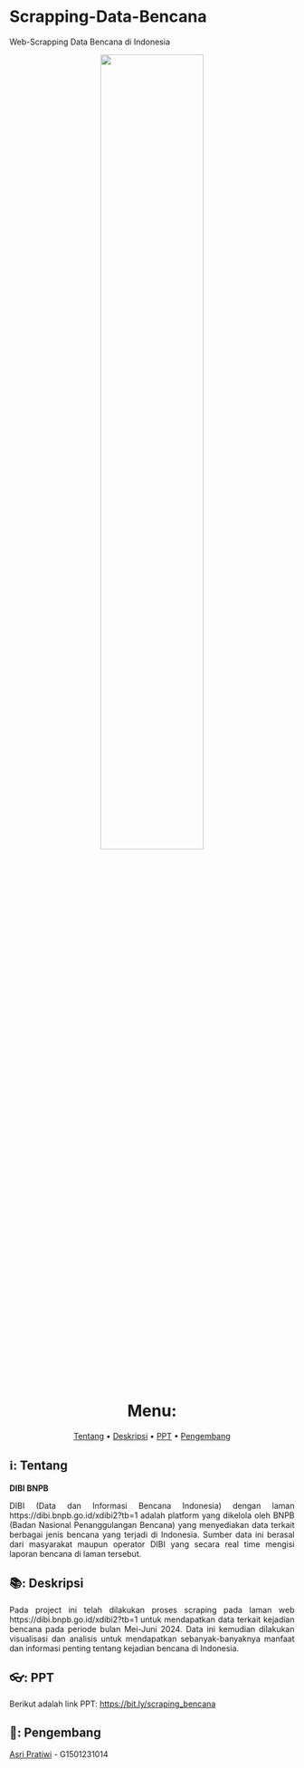 # Scrapping-Data-Bencana
Web-Scrapping Data Bencana di Indonesia


<p align="center" width="80%">
    <img width="60%" src="https://github.com/asripratiwi/Scrapping-Data-Bencana/digibnpb.png">
</p>
<div align="center">

# Menu:

</p>

[Tentang](#information_source-Tentang)
•
[Deskripsi](#bluebook-Deskripsi)
•
[PPT](#eyeglasses-PPT)
•
[Pengembang](#sunflower-Pengembang)
</div>

## ℹ️: Tentang  

**DIBI BNPB**
<p align="justify">
DIBI (Data dan Informasi Bencana Indonesia) dengan laman https://dibi.bnpb.go.id/xdibi2?tb=1 adalah platform yang dikelola oleh BNPB (Badan Nasional Penanggulangan Bencana) yang menyediakan data terkait berbagai jenis bencana yang terjadi di Indonesia. Sumber data ini berasal dari masyarakat maupun operator DIBI yang secara real time mengisi laporan bencana di laman tersebut.
</p>

## 📚: Deskripsi

<p align="justify">
Pada project ini telah dilakukan proses scraping pada laman web https://dibi.bnpb.go.id/xdibi2?tb=1 untuk mendapatkan data terkait kejadian bencana pada periode bulan Mei-Juni 2024. Data ini kemudian dilakukan visualisasi dan analisis untuk mendapatkan sebanyak-banyaknya manfaat dan informasi penting tentang kejadian bencana di Indonesia.
</p>

## 👓: PPT
Berikut adalah link PPT: https://bit.ly/scraping_bencana

## 🌻: Pengembang 
[Asri Pratiwi](https://github.com/asripratiwi) - G1501231014

